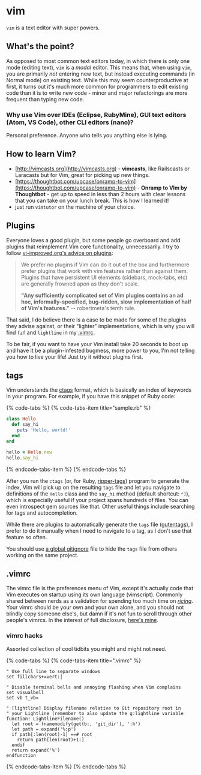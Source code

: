 # vim

`vim` is a text editor with super powers.

## What's the point?

As opposed to most common text editors today, in which there is only one mode \(editing text\), `vim` is a _modal_ editor. This means that, when using `vim`, you are primarily _not_ entering new text, but instead executing commands \(in Normal mode\) on existing text. While this may seem counterproductive at first, it turns out it's much more common for programmers to edit existing code than it is to write new code - minor and major refactorings are more frequent than typing new code.

### Why use Vim over IDEs \(Eclipse, RubyMine\), GUI text editors \(Atom, VS Code\), other CLI editors \(nano\)?

Personal preference. Anyone who tells you anything else is lying.

## How to learn Vim?

* [http://vimcasts.org](http://vimcasts.org) - **vimcasts**, like Railscasts or Laracasts but for Vim, great for picking up new things.
* [https://thoughtbot.com/upcase/onramp-to-vim](https://thoughtbot.com/upcase/onramp-to-vim) - **Onramp to VIm by Thoughtbot** - get up to speed in less than 2 hours with clear lessons that you can take on your lunch break. This is how I learned it!
* just run `vimtutor` on the machine of your choice.

## Plugins

Everyone loves a good plugin, but some people go overboard and add plugins that reimplement Vim core functionality, unnecessarily. I try to follow [vi-improved.org's advice on plugins](https://www.vi-improved.org/plugins/): 

> We prefer no plugins if Vim can do it out of the box and furthermore prefer plugins that work with vim features rather than against them. Plugins that have persistent UI elements \(sidebars, mock-tabs, etc\) are generally frowned apon as they don't scale.
>
> **"Any sufficiently complicated set of Vim plugins contains an ad hoc, informally-specified, bug-ridden, slow implementation of half of Vim's features."** -- robertmeta's tenth rule.

That said, I do believe there is a case to be made for some of the plugins they advise against, or their "lighter" implementations, which is why you will find `fzf` and `lightline` in my [.vimrc](vim.md#vimrc).

To be fair, if you want to have your Vim install take 20 seconds to boot up and have it be a plugin-infested bugmess, more power to you, I'm not telling you how to live your life! Just try it without plugins first.

## tags

Vim understands the [ctags](https://ctags.io) format, which is basically an index of keywords in your program. For example, if you have this snippet of Ruby code:

{% code-tabs %}
{% code-tabs-item title="sample.rb" %}
```ruby
class Hello
  def say_hi
    puts 'Hello, world!'
  end
end

hello = Hello.new
hello.say_hi

```
{% endcode-tabs-item %}
{% endcode-tabs %}

After you run the `ctags` \(or, for Ruby, [ripper-tags](https://github.com/tmm1/ripper-tags)\) program to generate the index, Vim will pick up on the resulting `tags` file and let you navigate to definitions of the `Hello` class and the `say_hi` method \(default shortcut: `⌃]`\), which is especially useful if your project spans hundreds of files. You can even introspect gem sources like that. Other useful things include searching for tags and autocompletion.

While there are plugins to automatically generate the `tags` file \([gutentags](https://bolt80.com/gutentags/)\), I prefer to do it manually when I need to navigate to a tag, as I don't use that feature so often. 

You should use [a global gitignore](git.md#global-gitignore) file to hide the `tags` file from others working on the same project.

## .vimrc

The vimrc file is the preferences menu of Vim, except it's actually code that Vim executes on startup using its own language \(vimscript\). Commonly shared between nerds as a validation for spending too much time on [_ricing_](https://www.reddit.com/r/unixporn/comments/3iy3wd/stupid_question_what_is_ricing/). Your vimrc should be your own and your own alone, and you should not blindly copy someone else's, but damn if it's not fun to scroll through other people's vimrcs. In the interest of full disclosure, [here's mine](https://github.com/crescentrose/dotfiles/blob/master/vimrc).

### vimrc hacks

Assorted collection of cool tidbits you might and might not need.

{% code-tabs %}
{% code-tabs-item title=".vimrc" %}
```text
" Use full line to separate windows
set fillchars+=vert:│

" Disable terminal bells and annoying flashing when Vim complains
set visualbell
set vb t_vb=

" [lightline] Display filename relative to Git repository root in 
" your Lightline (remember to also update the g:lightline variable
function! LightlineFilename()
  let root = fnamemodify(get(b:, 'git_dir'), ':h')
  let path = expand('%:p')
  if path[:len(root)-1] ==# root
    return path[len(root)+1:]
  endif
  return expand('%')
endfunction
```
{% endcode-tabs-item %}
{% endcode-tabs %}







